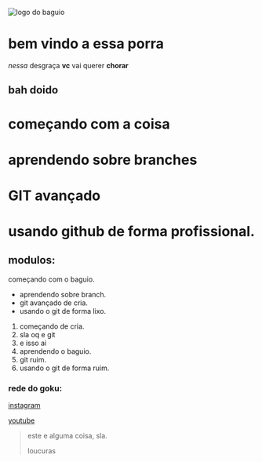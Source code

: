![logo do baguio](https://pbs.twimg.com/media/EnOXT6OXUAUkbSN.jpg)
# bem vindo a essa porra
_nessa_ desgraça **vc** vai querer **chorar**

## bah doido
# começando com a coisa
# aprendendo sobre branches
# GIT avançado 
# usando github de forma profissional.
## modulos:
 começando com o baguio.
* aprendendo sobre branch.
* git avançado de cria.
* usando o git de forma lixo.


1. começando de cria. 
  1. sla oq e git
  2. e isso ai
2. aprendendo o baguio.
3. git ruim.
4. usando o git de forma ruim.
### rede do goku:
[instagram](https://instagram.com/gokucalvo)

[youtube](https://youtube.com/c/gokucalvo)

>este e alguma coisa, sla.
>
>loucuras

